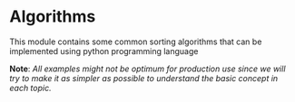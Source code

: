 # Algorithms

This module contains some common sorting algorithms that can be implemented
using python programming language

**Note**:
_All examples might not be optimum for production use since we will try to_
_make it as simpler as possible to understand the basic concept in each topic._
